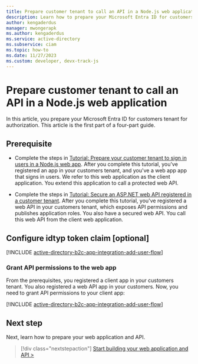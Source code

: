 ```yaml
---
title: Prepare customer tenant to call an API in a Node.js web application
description: Learn how to prepare your Microsoft Entra ID for customers tenant to sign in users and call an API in your Node.js web application. 
author: kengaderdus
manager: mwongerapk
ms.author: kengaderdus
ms.service: active-directory 
ms.subservice: ciam
ms.topic: how-to
ms.date: 11/27/2023
ms.custom: developer, devx-track-js
---
```


# Prepare customer tenant to call an API in a Node.js web application

In this article, you prepare your Microsoft Entra ID for customers tenant for authorization. This article is the first part of a four-part guide.

## Prerequisite

- Complete the steps in [Tutorial: Prepare your customer tenant to sign in users in a Node.js web app](tutorial-web-app-node-sign-in-prepare-tenant.md). After you complete this tutorial, you've registered an app in your customers tenant, and you've a web app app that signs in users. We refer to this web application as the client application. You extend this application to call a protected web API.

- Complete the steps in [Tutorial: Secure an ASP.NET web API registered in a customer tenant](tutorial-protect-web-api-dotnet-core-build-app.md). After you complete this tutorial, you've registered a web API in your customers tenant, which exposes API permissions and publishes application roles. You also have a secured web API. You call this web API from the client web application.

## Configure idtyp token claim [optional]

[!INCLUDE [active-directory-b2c-app-integration-add-user-flow](./includes/register-app/add-optional-claims-access.md)]

### Grant API permissions to the web app

From the prerequisites, you registered a client app in your customers tenant. You also registered a web API app in your customers. Now, you need to grant API permissions to your client app:

[!INCLUDE [active-directory-b2c-app-integration-add-user-flow](./includes/register-app/grant-api-permission-call-api-common.md)]

## Next step

Next, learn how to prepare your web application and API.

> [!div class="nextstepaction"]
> [Start building your web application and API >](how-to-web-app-node-sign-in-call-api-prepare-app.md)
